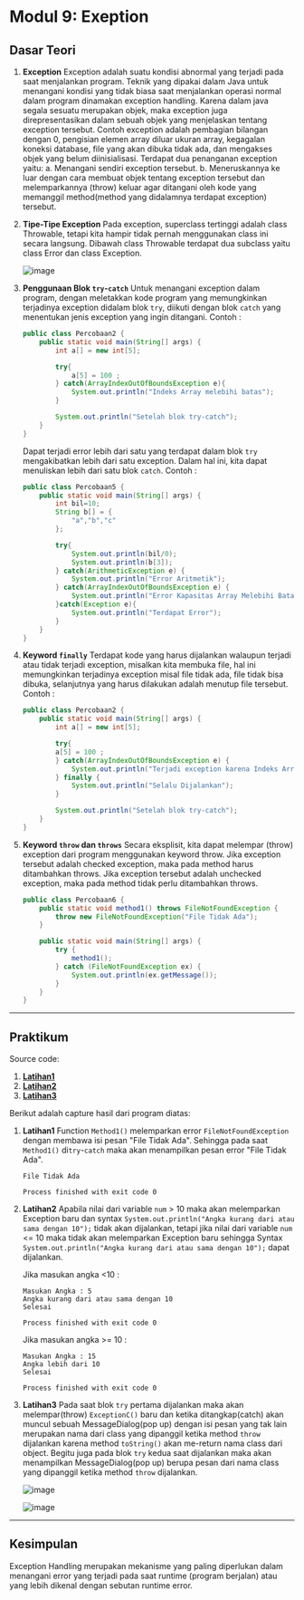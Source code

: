 # Modul 9: Exeption
## Dasar Teori
1. **Exception**
    Exception adalah suatu kondisi abnormal yang terjadi pada saat menjalankan program. Teknik yang dipakai dalam Java untuk menangani kondisi yang tidak biasa saat menjalankan operasi normal dalam program dinamakan exception handling. Karena dalam java segala sesuatu merupakan objek, maka exception juga direpresentasikan dalam sebuah objek yang menjelaskan tentang exception tersebut. Contoh exception adalah pembagian bilangan dengan 0, pengisian elemen array diluar ukuran array, kegagalan koneksi database, file yang akan dibuka tidak ada, dan mengakses objek yang belum diinisialisasi. Terdapat dua penanganan exception yaitu:
    a. Menangani sendiri exception tersebut.
    b. Meneruskannya ke luar dengan cara membuat objek tentang exception tersebut dan melemparkannya (throw) keluar agar ditangani oleh kode yang memanggil method(method yang didalamnya terdapat exception) tersebut.
   
2. **Tipe-Tipe Exception**
    Pada exception, superclass tertinggi adalah class Throwable, tetapi kita hampir tidak pernah menggunakan class ini secara langsung. Dibawah class Throwable terdapat dua subclass yaitu class Error dan class Exception.

    ![image](https://user-images.githubusercontent.com/34341857/145985982-755d25c4-e05e-40e2-a9ae-686b89e99756.png)

3. **Penggunaan Blok `try`-`catch`**
    Untuk menangani exception dalam program, dengan meletakkan kode program yang memungkinkan terjadinya exception didalam blok `try`, diikuti dengan blok `catch` yang menentukan jenis exception yang ingin ditangani. Contoh :
    ```java
    public class Percobaan2 {
        public static void main(String[] args) { 
            int a[] = new int[5];
   
            try{
                a[5] = 100 ;
            } catch(ArrayIndexOutOfBoundsException e){
                System.out.println("Indeks Array melebihi batas");
            }
   
            System.out.println("Setelah blok try-catch"); 
        }
    }
    ```

   Dapat terjadi error lebih dari satu yang terdapat dalam blok `try` mengakibatkan lebih dari satu exception. Dalam hal ini, kita dapat menuliskan lebih dari satu blok `catch`. 
   Contoh :

    ```java
    public class Percobaan5 {
        public static void main(String[] args) {
            int bil=10;
            String b[] = {
                "a","b","c"
            };
   
            try{
                System.out.println(bil/0);
                System.out.println(b[3]);
            } catch(ArithmeticException e) {
                System.out.println("Error Aritmetik");
            } catch(ArrayIndexOutOfBoundsException e) {
                System.out.println("Error Kapasitas Array Melebihi Batas");
            }catch(Exception e){
                System.out.println("Terdapat Error");
            }
        }
    }
    ```

4. **Keyword `finally`**
    Terdapat kode yang harus dijalankan walaupun terjadi atau tidak terjadi exception, misalkan kita membuka file, hal ini memungkinkan terjadinya exception misal file tidak ada, file tidak bisa dibuka, selanjutnya yang harus dilakukan adalah menutup file tersebut. 
    Contoh :
    ```java
    public class Percobaan2 {
        public static void main(String[] args) {
            int a[] = new int[5];
   
            try{
            a[5] = 100 ;
            } catch(ArrayIndexOutOfBoundsException e) {
                System.out.println("Terjadi exception karena Indeks Array melebihi batas");
            } finally {
                System.out.println("Selalu Dijalankan");
            } 
   
            System.out.println("Setelah blok try-catch");
        }
    }
    ```
   
5. **Keyword `throw` dan `throws`**
    Secara eksplisit, kita dapat melempar (throw) exception dari program menggunakan keyword throw. Jika exception tersebut adalah checked exception, maka pada method harus ditambahkan throws. Jika exception tersebut adalah unchecked exception, maka pada method tidak perlu ditambahkan throws.
   
    ```java
    public class Percobaan6 {
        public static void method1() throws FileNotFoundException {
            throw new FileNotFoundException("File Tidak Ada");
        } 
   
        public static void main(String[] args) {
            try {
                method1();
            } catch (FileNotFoundException ex) {
                System.out.println(ex.getMessage());
            }
        } 
    }
    ```
   
---
## Praktikum
Source code:
1. [**Latihan1**](https://github.com/rendiputra/PBO_SE4C_20104079/blob/modul9/src/com/rendiputra/pbo/modul9/latihan/Latihan1.java)
2. [**Latihan2**](https://github.com/rendiputra/PBO_SE4C_20104079/blob/modul9/src/com/rendiputra/pbo/modul9/latihan/Latihan2.java)
3. [**Latihan3**](https://github.com/rendiputra/PBO_SE4C_20104079/blob/modul9/src/com/rendiputra/pbo/modul9/latihan/Latihan3.java)

Berikut adalah capture hasil dari program diatas:
1. **Latihan1**
    Function `Method1()` melemparkan error `FileNotFoundException` dengan membawa isi pesan "File Tidak Ada". Sehingga pada saat `Method1()` di`try`-`catch` maka akan menampilkan pesan error "File Tidak Ada".
    ```text
    File Tidak Ada

    Process finished with exit code 0
    ```
2. **Latihan2**
    Apabila nilai dari variable `num` > 10 maka akan melemparkan Exception baru dan syntax ```System.out.println("Angka kurang dari atau sama dengan 10");``` tidak akan dijalankan, tetapi jika nilai dari variable `num` <= 10 maka tidak akan melemparkan Exception baru sehingga Syntax ```System.out.println("Angka kurang dari atau sama dengan 10");``` dapat dijalankan.
   
    Jika masukan angka <10 :
    ```text
    Masukan Angka : 5
    Angka kurang dari atau sama dengan 10
    Selesai
    
    Process finished with exit code 0
    ```
   
    Jika masukan angka >= 10 :
    ```text
    Masukan Angka : 15
    Angka lebih dari 10
    Selesai
   
    Process finished with exit code 0
    ```

3. **Latihan3**
    Pada saat blok `try` pertama dijalankan maka akan melempar(throw) `ExceptionC()` baru dan ketika ditangkap(catch) akan muncul sebuah MessageDialog(pop up) dengan isi pesan yang tak lain merupakan nama dari class yang dipanggil ketika method `throw` dijalankan karena method `toString()` akan me-return nama class dari object. Begitu juga pada blok `try` kedua saat dijalankan maka akan menampilkan MessageDialog(pop up) berupa pesan dari nama class yang dipanggil ketika method `throw` dijalankan.

    ![image](https://user-images.githubusercontent.com/34341857/145986199-b8d16551-cc07-4b0c-a601-f4c8e9c62773.png)
    
    ![image](https://user-images.githubusercontent.com/34341857/145986242-7eb72a86-3c54-42f0-9644-4dd0a43c8735.png)

---
## Kesimpulan
Exception Handling merupakan mekanisme yang paling diperlukan dalam menangani error yang terjadi pada saat runtime (program berjalan) atau yang lebih dikenal dengan sebutan runtime error.
